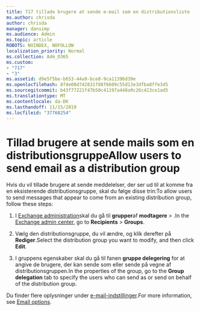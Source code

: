 ```yaml
---
title: 717 tillade brugere at sende e-mail som en distributionsliste
ms.author: chrisda
author: chrisda
manager: dansimp
ms.audience: Admin
ms.topic: article
ROBOTS: NOINDEX, NOFOLLOW
localization_priority: Normal
ms.collection: Adm_O365
ms.custom:
- "717"
- "3"
ms.assetid: d9e5f5be-b653-44a9-bce8-9ca11396d39e
ms.openlocfilehash: 8f4e00d742831f88f6609c55d13e3dfba8ffe3d5
ms.sourcegitcommit: b43f77221f47b50c41197a448a9c26c423ce1ad5
ms.translationtype: MT
ms.contentlocale: da-DK
ms.lasthandoff: 11/15/2019
ms.locfileid: "37768254"
---
```

# <a name="allow-users-to-send-email-as-a-distribution-group"></a><span data-ttu-id="97cc3-102">Tillad brugere at sende mails som en distributionsgruppe</span><span class="sxs-lookup"><span data-stu-id="97cc3-102">Allow users to send email as a distribution group</span></span>

<span data-ttu-id="97cc3-103">Hvis du vil tillade brugere at sende meddelelser, der ser ud til at komme fra en eksisterende distributionsgruppe, skal du følge disse trin:</span><span class="sxs-lookup"><span data-stu-id="97cc3-103">To allow users to send messages that appear to come from an existing distribution group, follow these steps:</span></span>

1. <span data-ttu-id="97cc3-104">I [Exchange administration](https://outlook.office365.com/ecp/)skal du gå til **grupper**af **modtagere** \> .</span><span class="sxs-lookup"><span data-stu-id="97cc3-104">In the [Exchange admin center](https://outlook.office365.com/ecp/), go to **Recipients** \> **Groups**.</span></span>

2. <span data-ttu-id="97cc3-105">Vælg den distributionsgruppe, du vil ændre, og klik derefter på **Rediger**.</span><span class="sxs-lookup"><span data-stu-id="97cc3-105">Select the distribution group you want to modify, and then click **Edit**.</span></span>

3. <span data-ttu-id="97cc3-106">I gruppens egenskaber skal du gå til fanen **gruppe delegering** for at angive de brugere, der kan sende som eller sende på vegne af distributionsgruppen.</span><span class="sxs-lookup"><span data-stu-id="97cc3-106">In the properties of the group, go to the **Group delegation** tab to specify the users who can send as or send on behalf of the distribution group.</span></span>

<span data-ttu-id="97cc3-107">Du finder flere oplysninger under [e-mail-indstillinger](https://technet.microsoft.com/library/bb124513.aspx#groupdelegation).</span><span class="sxs-lookup"><span data-stu-id="97cc3-107">For more information, see [Email options](https://technet.microsoft.com/library/bb124513.aspx#groupdelegation).</span></span>
